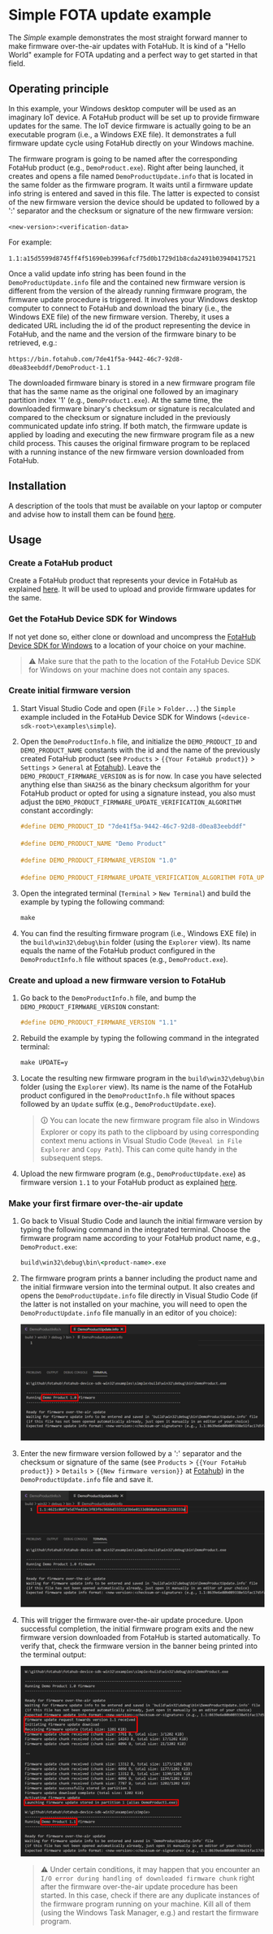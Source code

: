 # Simple FOTA update example

The *Simple* example demonstrates the most straight forward manner to make firmware over-the-air updates with FotaHub. It is kind of a "Hello World" example for FOTA updating and a perfect way to get started in that field.

## Operating principle

In this example, your Windows desktop computer will be used as an imaginary IoT device. A FotaHub product will be set up to provide firmware updates for the same. The IoT device firmware is actually going to be an executable program (i.e., a Windows EXE file). It demonstrates a full firmware update cycle using FotaHub directly on your Windows machine.

The firmware program is going to be named after the corresponding FotaHub product (e.g., `DemoProduct.exe`). Right after being launched, it creates and opens a file named `DemoProductUpdate.info` that is located in the same folder as the firmware program. It waits until a firmware update info string is entered and saved in this file. The latter is expected to consist of the new firmware version the device should be updated to followed by a ':' separator and the checksum or signature of the new firmware version:

`<new-version>:<verification-data>` 

For example:

`1.1:a15d5599d8745ff4f51690eb3996afcf75d0b1729d1b8cda2491b03940417521`

Once a valid update info string has been found in the `DemoProductUpdate.info` file and the contained new firmware version is different from the version of the already running firmware program, the firmware update procedure is triggered. It involves your Windows desktop computer to connect to FotaHub and download the binary (i.e., the Windows EXE file) of the new firmware version. Thereby, it uses a dedicated URL including the id of the product representing the device in FotaHub, and the name and the version of the firmware binary to be retrieved, e.g.:

`https://bin.fotahub.com/7de41f5a-9442-46c7-92d8-d0ea83eebddf/DemoProduct-1.1`

The downloaded firmware binary is stored in a new firmware program file that has the same name as the original one followed by an imaginary partition index '1' (e.g., `DemoProduct1.exe`). At the same time, the downloaded firmware binary's checksum or signature is recalculated and compared to the checksum or signature included in the previously communicated update info string. If both match, the firmware update is applied by loading and executing the new firmware program file as a new child process. This causes the original firmware program to be replaced with a running instance of the new firmware version downloaded from FotaHub.  

## Installation

A description of the tools that must be available on your laptop or computer and advise how to install them can be found [here](../../README.md#installation).

## Usage

### Create a FotaHub product

Create a FotaHub product that represents your device in FotaHub as explained [here](../fotahub/create-product.md). It will be used to upload and provide firmware updates for the same. 

### Get the FotaHub Device SDK for Windows

If not yet done so, either clone or download and uncompress the [FotaHub Device SDK for Windows](https://github.com/fotahub/fotahub-device-sdk-win32) to a location of your choice on your machine. 

> &#x26A0; Make sure that the path to the location of the FotaHub Device SDK for Windows on your machine does not contain any spaces.

### Create initial firmware version

1. Start Visual Studio Code and open (`File` > `Folder...`) the `Simple` example included in the FotaHub Device SDK for Windows (`<device-sdk-root>\examples\simple`).

2. Open the `DemoProductInfo.h` file, and initialize the `DEMO_PRODUCT_ID` and `DEMO_PRODUCT_NAME` constants with the id and the name of the previously created FotaHub product (see `Products` > `{{Your FotaHub product}}` > `Settings` > `General` at [Fotahub](https://fotahub.com)). Leave the `DEMO_PRODUCT_FIRMWARE_VERSION` as is for now. In case you have selected anything else than `SHA256` as the binary checksum algorithm for your FotaHub product or opted for using a signature instead, you also must adjust the `DEMO_PRODUCT_FIRMWARE_UPDATE_VERIFICATION_ALGORITHM` constant accordingly:

    ```c
    #define DEMO_PRODUCT_ID "7de41f5a-9442-46c7-92d8-d0ea83eebddf"

    #define DEMO_PRODUCT_NAME "Demo Product"

    #define DEMO_PRODUCT_FIRMWARE_VERSION "1.0"

    #define DEMO_PRODUCT_FIRMWARE_UPDATE_VERIFICATION_ALGORITHM FOTA_UPDATE_VERIFICATION_ALGORITHM_SHA256
    ```

3. Open the integrated terminal (`Terminal` > `New Terminal`) and build the example by typing the following command:
   
    ```bat
    make
    ```

4. You can find the resulting firmware program (i.e., Windows EXE file) in the `build\win32\debug\bin` folder (using the `Explorer` view). Its name equals the name of the FotaHub product configured in the `DemoProductInfo.h` file without spaces (e.g., `DemoProduct.exe`).

### Create and upload a new firmware version to FotaHub

1. Go back to the `DemoProductInfo.h` file, and bump the `DEMO_PRODUCT_FIRMWARE_VERSION` constant:

    ```c
    #define DEMO_PRODUCT_FIRMWARE_VERSION "1.1"
    ```

2. Rebuild the example by typing the following command in the integrated terminal:

    ```bat
    make UPDATE=y
    ```

3. Locate the resulting new firmware program in the  `build\win32\debug\bin` folder (using the `Explorer` view). Its name is the name of the FotaHub product configured in the `DemoProductInfo.h` file without spaces followed by an `Update` suffix (e.g., `DemoProductUpdate.exe`).
   
    > &#x1F6C8; You can locate the new firmware program file also in Windows Explorer or copy its path to the clipboard by using corresponding context menu actions in Visual Studio Code (`Reveal in File Explorer` and `Copy Path`). This can come quite handy in the subsequent steps.

4. Upload the new firmware program (e.g., `DemoProductUpdate.exe`) as firmware version `1.1` to your FotaHub product as explained [here](../fotahub/upload-firmware.md).

### Make your first firmare over-the-air update 

1. Go back to Visual Studio Code and launch the initial firmware version by typing the following command in the integrated terminal. Choose the firmware program name according to your FotaHub product name, e.g., `DemoProduct.exe`:

    ```bat
    build\win32\debug\bin\<product-name>.exe
    ```

2. The firmware program prints a banner including the product name and the initial firmware version into the terminal output. It also creates and opens the `DemoProductUpdate.info` file directly in Visual Studio Code (if the latter is not installed on your machine, you will need to open the `DemoProductUpdate.info` file manually in an editor of you choice):
   
    ![](simple-1.png "Launch of initial firmware version") 

3. Enter the new firmware version followed by a ':' separator and the checksum or signature of the same (see `Products` > `{{Your FotaHub product}}` > `Details` > `{{New firmware version}}` at [Fotahub](https://fotahub.com)) in the `DemoProductUpdate.info` file and save it.

    ![](simple-2.png "Trigger of FOTA update") 

4. This will trigger the firmware over-the-air update procedure. Upon successful completion, the initial firmware program exits and the new firmware version downloaded from FotaHub is started automatically. To verify that, check the firmware version in the banner being printed into the terminal output:

    ![](simple-3.png "Execution of FOTA update")

    > &#x26A0; Under certain conditions, it may happen that you encounter an `I/O error during handling of downloaded firmware chunk` right after the firmware over-the-air update procedure has been started. In this case,  check if there are any duplicate instances of the firmware program running on your machine. Kill all of them (using the Windows Task Manager, e.g.) and restart the firmware program.